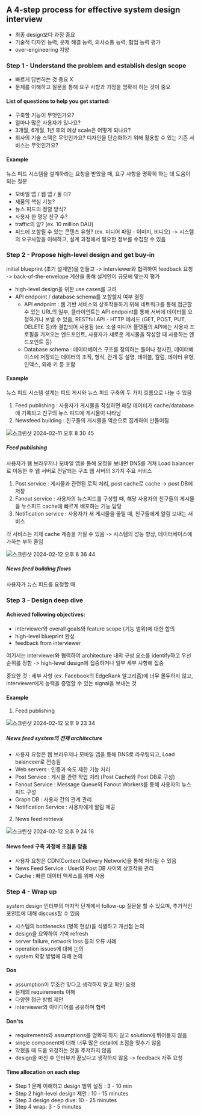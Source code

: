 ## A 4-step process for effective system design interview

- 최종 design보다 과정 중요
- 기술적 디자인 능력, 문제 해결 능력, 의사소통 능력, 협업 능력 평가
- over-engineering 지양

### Step 1 - Understand the problem and establish design scope

- 빠르게 답변하는 것 중요 X
- 문제를 이해하고 질문을 통해 요구 사항과 가정을 명확히 하는 것이 중요

#### List of questions to help you get started:

- 구축할 기능이 무엇인가요?
- 얼마나 많은 사용자가 있나요?
- 3개월, 6개월, 1년 후의 예상 scale은 어떻게 되나요?
- 회사의 기술 스택은 무엇인가요? 디자인을 단순화하기 위해 활용할 수 있는 기존 서비스는 무엇인가요?

#### Example

뉴스 피드 시스템을 설계하라는 요청을 받았을 때, 요구 사항을 명확히 하는 데 도움이 되는 질문
- 모바일 앱 / 웹 앱 / 둘 다?
- 제품의 핵심 기능?
- 뉴스 피드의 정렬 방식?
- 사용자 한 명당 친구 수?
- traffic의 양? (ex. 10 million DAU)
- 피드에 포함될 수 있는 콘텐츠 유형? (ex. 미디어 파일 - 이미지, 비디오)
-> 시스템의 요구사항을 이해하고, 설계 과정에서 필요한 정보를 수집할 수 있음

### Step 2 - Propose high-level design and get buy-in

initial blueprint (초기 설계안)을 만들고
-> interviewer와 협력하여 feedback 요청
-> back-of-the-envelope 계산을 통해 설계안이 규모에 맞는지 평가

- high-level design을 위한 use cases를 고려
- API endpoint / database schema를 포함할지 여부 결정
  - API endpoint : 웹 기반 서비스와 상호작용하기 위해 네트워크를 통해 접근할 수 있는 URL의 일부, 클라이언트는 API endpoint를 통해 서버에 데이터를 요청하거나 보낼 수 있음, RESTful API - HTTP 메서드 (GET, POST, PUT, DELETE 등)와 결합되어 사용됨 (ex. 소셜 미디어 플랫폼의 API에는 사용자 프로필을 가져오는 엔드포인트, 사용자가 새로운 게시물을 작성할 때 사용하는 엔드포인트 등)
  - Database schema : 데이터베이스 구조를 정의하는 틀이나 청사진, 데이터베이스에 저장되는 데이터의 조직, 형식, 관계 등 설명, 테이블, 칼럼, 데이터 유형, 인덱스, 외래 키 등 포함

#### Example

뉴스 피드 시스템 설계는 피드 게시와 뉴스 피드 구축의 두 가지 흐름으로 나눌 수 있음

1. Feed publishing : 사용자가 게시물을 작성하면 해당 데이터가 cache/database에 기록되고 친구의 뉴스 피드에 게시물이 나타남
2. Newsfeed building : 친구들의 게시물을 역순으로 집계하여 만들어짐

![스크린샷 2024-02-11 오후 8 30 45](https://github.com/jylee2033/book-study/assets/85793553/98c9e9bc-b45a-43cd-ba65-0e6a80008229)

##### Feed publishing

사용자가 웹 브라우저나 모바일 앱을 통해 요청을 보내면 DNS를 거쳐 Load balancer로 이동한 후 웹 서버로 전달되는 구조
웹 서버의 3가지 주요 서비스
1. Post service : 게시물과 관련된 로직 처리, post cache로 cache -> post DB에 저장
2. Fanout service : 사용자의 뉴스피드를 구성할 때, 해당 사용자의 친구들의 게시물을 뉴스피드 cache에 빠르게 배포하는 기능 담당
3. Notification service : 사용자가 새 게시물을 올릴 때, 친구들에게 알림 보내는 서비스

각 서비스는 자체 cache 계층을 가질 수 있음 -> 시스템의 성능 향상, 데이터베이스에 가하는 부하 줄임

![스크린샷 2024-02-12 오후 8 36 44](https://github.com/jylee2033/book-study/assets/85793553/15efc7f8-395a-44e5-a67b-ed289abecfd8)

##### News feed building flows

사용자가 뉴스 피드를 요청할 때

### Step 3 - Design deep dive

#### Achieved following objectives:

- interviewer와 overall goals와 feature scope (기능 범위)에 대한 합의
- high-level blueprint 완성
- feedback from interviewer

여기서는 interviewer와 협력하여 architecture 내의 구성 요소를 identify하고 우선순위를 정함
-> high-level design에 집중하거나 일부 세부 사항에 집중

중요한 것 : 세부 사항 (ex. Facebook의 EdgeRank 알고리즘)에 너무 몰두하지 않고, interviewer에게 능력을 증명할 수 있는 signal을 보내는 것

#### Example

1. Feed publishing

![스크린샷 2024-02-12 오후 9 23 34](https://github.com/jylee2033/book-study/assets/85793553/9162414b-bbfc-4873-ae21-223c9f636582)

##### News feed system의 전체 architecture

- 사용자 요청은 웹 브라우저나 모바일 앱을 통해 DNS로 라우팅되고, Load balanceer로 전송됨
- Web servers : 인증과 속도 제한 기능 처리
- Post Service : 게시물 관련 작업 처리 (Post Cache와 Post DB로 구성)
- Fanout Service : Message Queue와 Fanout Workers를 통해 사용자의 뉴스 피드 구성
- Graph DB : 사용자 간의 관계 관리
- Notification Service : 사용자에게 알림 제공

2. News feed retrieval

![스크린샷 2024-02-12 오후 9 24 18](https://github.com/jylee2033/book-study/assets/85793553/6cdc351c-7f88-43e3-afb1-57a5e3d5dd95)

#### News feed 구축 과정에 초점을 맞춤

- 사용자 요청은 CDN(Content Delivery Network)을 통해 처리될 수 있음
- News Feed Service : User와 Post DB 사이의 상호작용 관리
- Cache : 빠른 데이터 액세스를 위해 사용

### Step 4 - Wrap up

system design 인터뷰의 마지막 단계에서 follow-up 질문을 할 수 있으며, 추가적인 포인트에 대해 discuss할 수 있음
- 시스템의 bottlenecks (병목 현상)을 식별하고 개선점 논의
- design을 요약하여 기억 refresh
- server failure, network loss 등의 오류 사례
- operation issues에 대해 논의
- system 확장 방법에 대해 논의

#### Dos

- assumption이 무조건 맞다고 생각하지 말고 확인 요청
- 문제의 requirements 이해
- 다양한 접근 방법 제안
- interviewer와 아이디어를 공유하며 협력

#### Don'ts

- requirements와 assumptions를 명확히 하지 않고 solution에 뛰어들지 않음
- single component에 대해 너무 많은 detail에 초점을 맞추기 않음
- 막혔을 때 도움 요청하는 것을 주저하지 않음
- design을 마친 후 인터뷰가 끝났다고 생각하지 않음 -> feedback 자주 요청

#### Time allocation on each step

- Step 1 문제 이해하고 design 범위 설정 : 3 - 10 min
- Step 2 high-level design 제안 : 10 - 15 minutes
- Step 3 design deep dive: 10 - 25 minutes
- Step 4 wrap: 3 - 5 minutes
